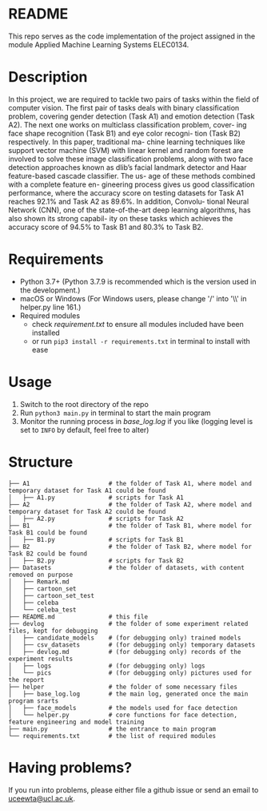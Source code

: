 # README

This repo serves as the code implementation of the project assigned in the module Applied Machine Learning Systems ELEC0134.

# Description

In this project, we are required to tackle two pairs of tasks within the field of computer vision. The first pair of tasks deals with binary classification problem, covering gender detection (Task A1) and emotion detection (Task A2). The next one works on multiclass classification problem, cover- ing face shape recognition (Task B1) and eye color recogni- tion (Task B2) respectively. In this paper, traditional ma- chine learning techniques like support vector machine (SVM) with linear kernel and random forest are involved to solve these image classification problems, along with two face detection approaches known as dlib’s facial landmark detector and Haar feature-based cascade classifier. The us- age of these methods combined with a complete feature en- gineering process gives us good classification performance, where the accuracy score on testing datasets for Task A1 reaches 92.1% and Task A2 as 89.6%. In addition, Convolu- tional Neural Network (CNN), one of the state-of-the-art deep learning algorithms, has also shown its strong capabil- ity on these tasks which achieves the accuracy score of 94.5% to Task B1 and 80.3% to Task B2.

# Requirements

- Python 3.7+ (Python 3.7.9 is recommended which is the version used in the development.)
- macOS or Windows (For Windows users, please change '/' into '\\\\' in helper.py line 161.)
- Required modules
  - check *requirement.txt* to ensure all modules included have been installed
  - or run ```pip3 install -r requirements.txt``` in terminal to install with ease

# Usage

1. Switch to the root directory of the repo
2. Run ```python3 main.py``` in terminal to start the main program
3. Monitor the running process in *base_log.log* if you like (logging level is set to ```INFO``` by default, feel free to alter)

# Structure

```.
├── A1                      # the folder of Task A1, where model and temporary dataset for Task A1 could be found
│   ├── A1.py               # scripts for Task A1
├── A2                      # the folder of Task A2, where model and temporary dataset for Task A2 could be found
│   ├── A2.py               # scripts for Task A2
├── B1                      # the folder of Task B1, where model for Task B1 could be found
│   ├── B1.py               # scripts for Task B1
├── B2                      # the folder of Task B2, where model for Task B2 could be found
│   ├── B2.py               # scripts for Task B2
├── Datasets                # the folder of datasets, with content removed on purpose
│   ├── Remark.md
│   ├── cartoon_set
│   ├── cartoon_set_test
│   ├── celeba
│   └── celeba_test
├── README.md               # this file
├── devlog                  # the folder of some experiment related files, kept for debugging
│   ├── candidate_models    # (for debugging only) trained models
│   ├── csv_datasets        # (for debugging only) temporary datasets
│   ├── devlog.md           # (for debugging only) records of the experiment results
│   ├── logs                # (for debugging only) logs
│   └── pics                # (for debugging only) pictures used for the report
├── helper                  # the folder of some necessary files
│   ├── base_log.log        # the main log, generated once the main program srarts
│   ├── face_models         # the models used for face detection
│   └── helper.py           # core functions for face detection, feature engineering and model training
├── main.py                 # the entrance to main program
└── requirements.txt        # the list of required modules
```

# Having problems?

If you run into problems, please either file a github issue or send an email to uceewta@ucl.ac.uk.
